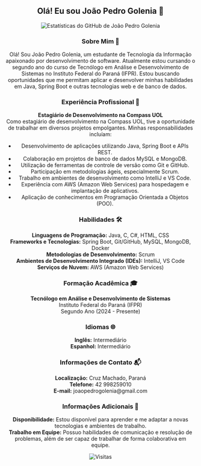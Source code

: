 <h2 align="center">Olá! Eu sou João Pedro Golenia 👋</h2>

<p align="center">
  <img src="https://github-readme-stats.vercel.app/api?username=joaopedrogolenia&show_icons=true&theme=dark" alt="Estatísticas do GitHub de João Pedro Golenia" />
</p>

<h3 align="center">Sobre Mim 🚀</h3>

<p align="center">
  Olá! Sou João Pedro Golenia, um estudante de Tecnologia da Informação apaixonado por desenvolvimento de software. Atualmente estou cursando o segundo ano do curso de Tecnólogo em Análise e Desenvolvimento de Sistemas no Instituto Federal do Paraná (IFPR). Estou buscando oportunidades que me permitam aplicar e desenvolver minhas habilidades em Java, Spring Boot e outras tecnologias web e de banco de dados.
</p>

<h3 align="center">Experiência Profissional 💼</h3>

<p align="center">
  <b>Estagiário de Desenvolvimento na Compass UOL</b><br>
  Como estagiário de desenvolvimento na Compass UOL, tive a oportunidade de trabalhar em diversos projetos empolgantes. Minhas responsabilidades incluíam:
</p>

<ul align="center">
  <li>Desenvolvimento de aplicações utilizando Java, Spring Boot e APIs REST.</li>
  <li>Colaboração em projetos de banco de dados MySQL e MongoDB.</li>
  <li>Utilização de ferramentas de controle de versão como Git e GitHub.</li>
  <li>Participação em metodologias ágeis, especialmente Scrum.</li>
  <li>Trabalho em ambientes de desenvolvimento como IntelliJ e VS Code.</li>
  <li>Experiência com AWS (Amazon Web Services) para hospedagem e implantação de aplicativos.</li>
  <li>Aplicação de conhecimentos em Programação Orientada a Objetos (POO).</li>
</ul>

<h3 align="center">Habilidades 🛠️</h3>

<p align="center">
  <b>Linguagens de Programação:</b> Java, C, C#, HTML, CSS<br>
  <b>Frameworks e Tecnologias:</b> Spring Boot, Git/GitHub, MySQL, MongoDB, Docker<br>
  <b>Metodologias de Desenvolvimento:</b> Scrum<br>
  <b>Ambientes de Desenvolvimento Integrado (IDEs):</b> IntelliJ, VS Code<br>
  <b>Serviços de Nuvem:</b> AWS (Amazon Web Services)
</p>

<h3 align="center">Formação Acadêmica 🎓</h3>

<p align="center">
  <b>Tecnólogo em Análise e Desenvolvimento de Sistemas</b><br>
  Instituto Federal do Paraná (IFPR)<br>
  Segundo Ano (2024 - Presente)
</p>

<h3 align="center">Idiomas 🌐</h3>

<p align="center">
  <b>Inglês:</b> Intermediário<br>
  <b>Espanhol:</b> Intermediário
</p>

<h3 align="center">Informações de Contato 📬</h3>

<p align="center">
  <b>Localização:</b> Cruz Machado, Paraná<br>
  <b>Telefone:</b> 42 998259010<br>
  <b>E-mail:</b> joaopedrogolenia@gmail.com
</p>

<h3 align="center">Informações Adicionais 📝</h3>

<p align="center">
  <b>Disponibilidade:</b> Estou disponível para aprender e me adaptar a novas tecnologias e ambientes de trabalho.<br>
  <b>Trabalho em Equipe:</b> Possuo habilidades de comunicação e resolução de problemas, além de ser capaz de trabalhar de forma colaborativa em equipe.
</p>

<p align="center">
  <img src="https://visitor-badge.laobi.icu/badge?page_id=joaopedrogolenia" alt="Visitas" />
</p>
